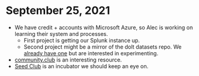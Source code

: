 # September 25, 2021

* We have credit + accounts with Microsoft Azure, so Alec is working on learning their system and processes.
  * First project is getting our Splunk instance up.
  * Second project might be a mirror of the dolt datasets repo. We [already have one](../../activities/data-storage/submit-or-update-datasets/hadoop-datasets-mirror.md) but are interested in experimenting.
* [community.club](https://www.community.club/) is an interesting resource.
* [Seed Club](https://club.mirror.xyz/) is an incubator we should keep an eye on.
